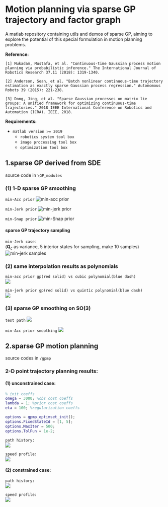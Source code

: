 # Motion planning via sparse GP trajectory and factor graph  

A matlab repository containing utils and demos of sparse GP, aiming to explore the potential of this special formulation in motion planning problems.  

**Reference:**  

    [1] Mukadam, Mustafa, et al. "Continuous-time Gaussian process motion planning via probabilistic inference." The International Journal of Robotics Research 37.11 (2018): 1319-1340.  

    [2] Anderson, Sean, et al. "Batch nonlinear continuous-time trajectory estimation as exactly sparse Gaussian process regression." Autonomous Robots 39 (2015): 221-238. 
    
    [3] Dong, Jing, et al. "Sparse Gaussian processes on matrix lie groups: A unified framework for optimizing continuous-time trajectories." 2018 IEEE International Conference on Robotics and Automation (ICRA). IEEE, 2018.  


**Requirements:**  

- `matlab version >= 2019`
  - `robotics system tool box`
  - `image processing tool box`
  - `optimization tool box`  


## 1.sparse GP derived from SDE  

source code in `\GP_modules`   

### (1) 1-D sparse GP smoothing
`min-Acc prior`
![min-acc prior](./GP_modules/results/1D_test_results/sparse_gp_minAcc_1D.jpg)

`min-Jerk prior`
![min-jerk prior](./GP_modules/results/1D_test_results/sparse_gp_minJerk_1D.jpg)

`min-Snap prior`
![min-Snap prior](./GP_modules/results/1D_test_results/sparse_gp_minSnap_1D.jpg)

#### sparse GP trajectory sampling  
`min-Jerk case`:  
($\boldsymbol{Q}_c$ as variance, 5 interior states for sampling, make 10 samples)  
![min-jerk samples](./GP_modules/results/1D_test_results/SGP_sampTraj2.jpg)  

### (2) same interpolation results as polynomials
`min-acc prior gp(red solid) vs cubic polynomial(blue dash)`  
![](./GP_modules/results/test2_results/min-Acc_vs_cubic-poly_interp.jpg)

`min-jerk prior gp(red solid) vs quintic polynomial(blue dash)`  
![](./GP_modules/results/test2_results/min-Jerk_vs_quintic-poly_interp.jpg)

### (3) sparse GP smoothing on SO(3)
`test path`
![](./GP_modules/results/SO3_test_results/test_path_sphere.jpg)

`min-Acc prior smoothing`
![](./GP_modules/results/1D_test_results/../SO3_test_results/min_acc_gp_path_sphere.jpg)

## 2.sparse GP motion planning

source codes in `/gpmp`

### 2-D point trajectory planning results: 
#### (1) unconstrained case:
```matlab
% init coeffs
omega = 3000; %obs cost coeffs
lambda = 1; %prior cost coeffs
eta = 100; %regularization coeffs

options = gpmp_optimset_init();
options.FixedStateId = [1, 5];
options.MaxIter = 500;
options.TolFun = 1e-2;
```

`path history:`   
![](./gpmp/results/result1_fixbound2D/traj_deform_history.jpg)

`speed profile:`  
![](./gpmp/results/result1_fixbound2D/speed_profile.jpg)

#### (2) constrained case:

`path history:`    
![](./gpmp/results/result2_cons_fixbound2D/traj_deform_history.jpg)

`speed profile:`  
![](./gpmp/results/result2_cons_fixbound2D/speed_profile.jpg)